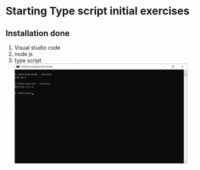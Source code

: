 # Starting Type script initial exercises
## Installation done
1. Visual studio code
2. node js
3. type script
![Alt text](installed.png)